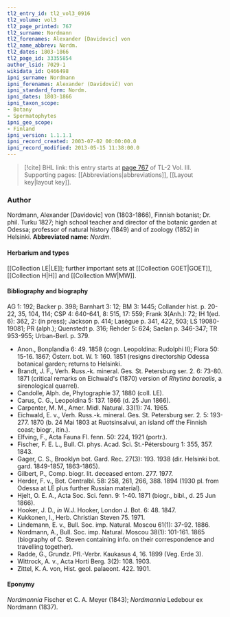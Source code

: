 ```yaml
---
tl2_entry_id: tl2_vol3_0916
tl2_volume: vol3
tl2_page_printed: 767
tl2_surname: Nordmann
tl2_forenames: Alexander [Davidovic] von
tl2_name_abbrev: Nordm.
tl2_dates: 1803-1866
tl2_page_id: 33355854
author_lsid: 7029-1
wikidata_id: Q466498
ipni_surname: Nordmann
ipni_forenames: Alexander (Davidovič) von
ipni_standard_form: Nordm.
ipni_dates: 1803-1866
ipni_taxon_scope: 
- Botany
- Spermatophytes
ipni_geo_scope: 
- Finland
ipni_version: 1.1.1.1
ipni_record_created: 2003-07-02 00:00:00.0
ipni_record_modified: 2013-05-15 11:38:00.0
---
```



> [!cite] BHL link: this entry starts at [page 767](https://www.biodiversitylibrary.org/page/33355854) of TL-2 Vol. III.
> Supporting pages: [[Abbreviations|abbreviations]], [[Layout key|layout key]].

### Author

Nordmann, Alexander \[Davidovic\] von (1803-1866), Finnish botanist; Dr. phil. Turku 1827; high school teacher and director of the botanic garden at Odessa; professor of natural history (1849) and of zoology (1852) in Helsinki. 
**Abbreviated name**: *Nordm.*

#### Herbarium and types

[[Collection LE|LE]]; further important sets at [[Collection GOET|GOET]], [[Collection H|H]] and [[Collection MW|MW]].

#### Bibliography and biography

AG 1: 192; Backer p. 398; Barnhart 3: 12; BM 3: 1445; Collander hist. p. 20-22, 35, 104, 114; CSP 4: 640-641, 8: 515, 17: 559; Frank 3(Anh.): 72; IH 1(ed. 6): 362, 2: (in press); Jackson p. 414; Lasègue p. 341, 422, 503; LS 19080-19081; PR (alph.); Quenstedt p. 316; Rehder 5: 624; Saelan p. 346-347; TR 953-955; Urban-Berl. p. 379.
- Anon., Bonplandia 6: 49. 1858 (cogn. Leopoldina: Rudolphi II); Flora 50: 15-16. 1867; Österr. bot. W. 1: 160. 1851 (resigns directorship Odessa botanical garden; returns to Helsinki.
- Brandt, J. F., Verh. Russ.-k. mineral. Ges. St. Petersburg ser. 2. 6: 73-80. 1871 (critical remarks on Eichwald's (1870) version of *Rhytina borealis*, a sirenological quarrel).
- Candolle, Alph. de, Phytographie 37, 1880 (coll. LE).
- Carus, C. G., Leopoldina 5: 137. 1866 (d. 25 Jun 1866).
- Carpenter, M. M., Amer. Midl. Natural. 33(1): 74. 1965.
- Eichwald, E. v., Verh. Russ.-k. mineral. Ges. St. Petersburg ser. 2. 5: 193-277. 1870 (b. 24 Mai 1803 at Ruotsinsalvui, an island off the Finnish coast; biogr., itin.).
- Elfving, F., Acta Fauna Fl. fenn. 50: 224, 1921 (portr.).
- Fischer, F. E. L., Bull. Cl. phys. Acad. Sci. St.-Pétersbourg 1: 355, 357. 1843.
- Gager, C. S., Brooklyn bot. Gard. Rec. 27(3): 193. 1938 (dir. Helsinki bot. gard. 1849-1857, 1863-1865).
- Gilbert, P., Comp. biogr. lit. deceased entom. 277. 1977.
- Herder, F. v., Bot. Centralbl. 58: 258, 261, 266, 388. 1894 (1930 pl. from Odessa at LE plus further Russian material).
- Hjelt, O. E. A., Acta Soc. Sci. fenn. 9: 1-40. 1871 (biogr., bibl., d. 25 Jun 1866).
- Hooker, J. D., *in* W.J. Hooker, London J. Bot. 6: 48. 1847.
- Kukkonen, I., Herb. Christian Steven 75. 1971.
- Lindemann, E. v., Bull. Soc. imp. Natural. Moscou 61(1): 37-92. 1886.
- Nordmann, A., Bull. Soc. imp. Natural. Moscou 38(1): 101-161. 1865 (biography of C. Steven containing info. on their correspondence and travelling together).
- Radde, G., Grundz. Pfl.-Verbr. Kaukasus 4, 16. 1899 (Veg. Erde 3).
- Wittrock, A. v., Acta Horti Berg. 3(2): 108. 1903.
- Zittel, K. A. von, Hist. geol. palaeont. 422. 1901.

#### Eponymy

*Nordmannia* Fischer et C. A. Meyer (1843); *Nordmannia* Ledebour ex Nordmann (1837).

